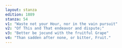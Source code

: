```yaml
---
layout: stanza
edition: 1889
stanza: 54
v1: "Waste not your Hour, nor in the vain pursuit"
v2: "Of This and That endeavor and dispute;"
v3: "Better be jocund with the fruitful Grape"
v4: "Than sadden after none, or bitter, Fruit."
---
```

